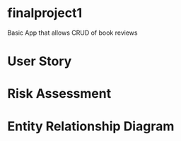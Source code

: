 # finalproject1
Basic App that allows CRUD of book reviews



# User Story

# Risk Assessment

# Entity Relationship Diagram

